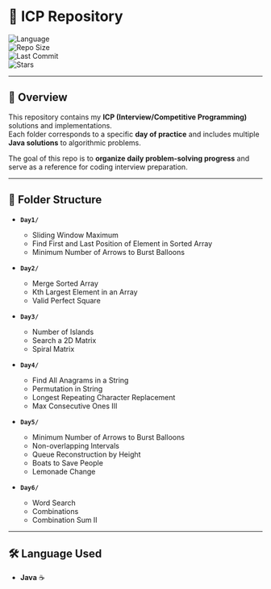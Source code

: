 # 📘 ICP Repository  

![Language](https://img.shields.io/badge/Language-Java-blue?style=flat&logo=java)  
![Repo Size](https://img.shields.io/github/repo-size/yourusername/icp-repo?color=blueviolet)  
![Last Commit](https://img.shields.io/github/last-commit/yourusername/icp-repo?color=brightgreen)  
![Stars](https://img.shields.io/github/stars/yourusername/icp-repo?style=social)  

---

## 📖 Overview
This repository contains my **ICP (Interview/Competitive Programming)** solutions and implementations.  
Each folder corresponds to a specific **day of practice** and includes multiple **Java solutions** to algorithmic problems.  

The goal of this repo is to **organize daily problem-solving progress** and serve as a reference for coding interview preparation.

---

## 📂 Folder Structure

- **`Day1/`**  
  - Sliding Window Maximum  
  - Find First and Last Position of Element in Sorted Array  
  - Minimum Number of Arrows to Burst Balloons  

- **`Day2/`**  
  - Merge Sorted Array  
  - Kth Largest Element in an Array  
  - Valid Perfect Square  

- **`Day3/`**  
  - Number of Islands  
  - Search a 2D Matrix  
  - Spiral Matrix  

- **`Day4/`**  
  - Find All Anagrams in a String  
  - Permutation in String  
  - Longest Repeating Character Replacement  
  - Max Consecutive Ones III  

- **`Day5/`**  
  - Minimum Number of Arrows to Burst Balloons  
  - Non-overlapping Intervals  
  - Queue Reconstruction by Height  
  - Boats to Save People  
  - Lemonade Change  

- **`Day6/`**  
  - Word Search  
  - Combinations  
  - Combination Sum II  

---

## 🛠️ Language Used
- **Java** ☕  
